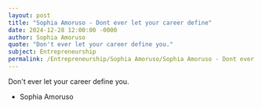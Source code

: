 ```yaml
---
layout: post
title: "Sophia Amoruso - Dont ever let your career define"
date: 2024-12-28 12:00:00 -0000
author: Sophia Amoruso
quote: "Don't ever let your career define you."
subject: Entrepreneurship
permalink: /Entrepreneurship/Sophia Amoruso/Sophia Amoruso - Dont ever let your career define
---
```


Don't ever let your career define you.

- Sophia Amoruso
